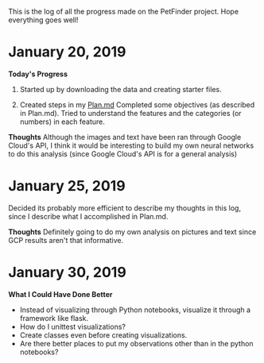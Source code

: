 This is the log of all the progress made on the PetFinder project. Hope everything goes well!

# January 20, 2019

**Today's Progress**

1. Started up by downloading the data and creating starter files.

2. Created steps in my [Plan.md](https://github.com/JinLi711/PetFinder/blob/master/Plan.md) Completed some objectives (as described in Plan.md). Tried to understand the features and the categories (or numbers) in each feature.

**Thoughts** Although the images and text have been ran through Google Cloud's API, I think it would be interesting to build my own neural networks to do this analysis (since Google Cloud's API is for a general analysis)

# January 25, 2019

Decided its probably more efficient to describe my thoughts in this log, since I describe what I accomplished in Plan.md.

**Thoughts** Definitely going to do my own analysis on pictures and text since GCP results aren't that informative.

# January 30, 2019

**What I Could Have Done Better** 

  * Instead of visualizing through Python notebooks, visualize it through a framework like flask.
  * How do I unittest visualizations?
  * Create classes even before creating visualizations.
  * Are there better places to put my observations other than in the python notebooks?